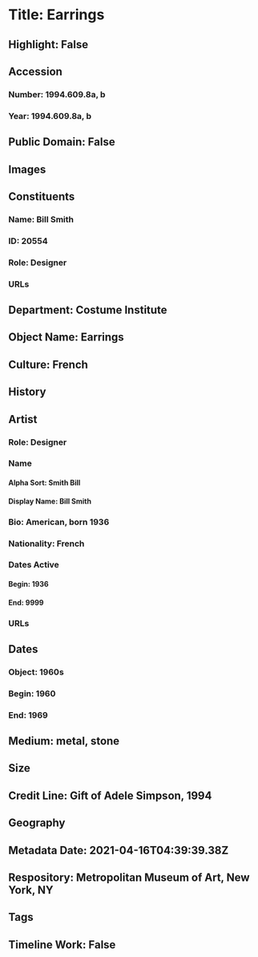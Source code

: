 # Title: Earrings
## Highlight: False
## Accession
### Number: 1994.609.8a, b
### Year: 1994.609.8a, b
## Public Domain: False
## Images
## Constituents
### Name: Bill Smith
### ID: 20554
### Role: Designer
### URLs
## Department: Costume Institute
## Object Name: Earrings
## Culture: French
## History
## Artist
### Role: Designer
### Name
#### Alpha Sort: Smith Bill
#### Display Name: Bill Smith
### Bio: American, born 1936
### Nationality: French
### Dates Active
#### Begin: 1936
#### End: 9999
### URLs
## Dates
### Object: 1960s
### Begin: 1960
### End: 1969
## Medium: metal, stone
## Size
## Credit Line: Gift of Adele Simpson, 1994
## Geography
## Metadata Date: 2021-04-16T04:39:39.38Z
## Respository: Metropolitan Museum of Art, New York, NY
## Tags
## Timeline Work: False